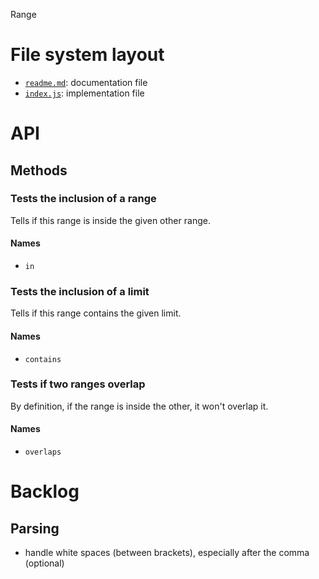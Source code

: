 Range





# File system layout

- [`readme.md`](./readme.md): documentation file
- [`index.js`](./index.js): implementation file





# API

## Methods

### Tests the inclusion of a range

Tells if this range is inside the given other range.

#### Names

- `in`



### Tests the inclusion of a limit

Tells if this range contains the given limit.

#### Names

- `contains`



### Tests if two ranges overlap

By definition, if the range is inside the other, it won't overlap it.

#### Names

- `overlaps`





# Backlog

## Parsing

- handle white spaces (between brackets), especially after the comma (optional)
